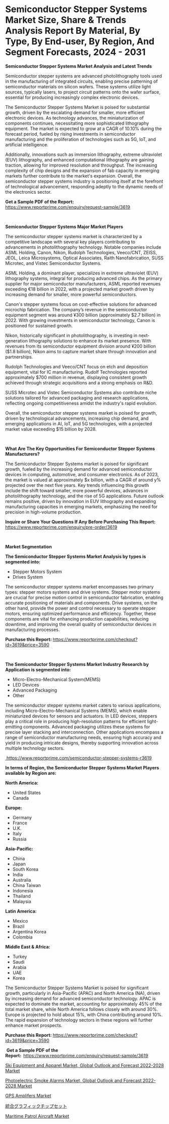 <p><h1>Semiconductor Stepper Systems Market Size, Share & Trends Analysis Report By Material, By Type, By End-user, By Region, And Segment Forecasts, 2024 - 2031</h1></p><p><strong>Semiconductor Stepper Systems Market Analysis and Latest Trends</strong></p>
<p><p>Semiconductor stepper systems are advanced photolithography tools used in the manufacturing of integrated circuits, enabling precise patterning of semiconductor materials on silicon wafers. These systems utilize light sources, typically lasers, to project circuit patterns onto the wafer surface, essential for producing increasingly complex electronic devices.</p><p>The Semiconductor Stepper Systems Market is poised for substantial growth, driven by the escalating demand for smaller, more efficient electronic devices. As technology advances, the miniaturization of components continues, necessitating more sophisticated lithography equipment. The market is expected to grow at a CAGR of 10.10% during the forecast period, fueled by rising investments in semiconductor manufacturing and the proliferation of technologies such as 5G, IoT, and artificial intelligence.</p><p>Additionally, innovations such as immersion lithography, extreme ultraviolet (EUV) lithography, and enhanced computational lithography are gaining traction, allowing for improved resolution and throughput. The increasing complexity of chip designs and the expansion of fab capacity in emerging markets further contribute to the market's expansion. Overall, the semiconductor stepper systems industry is positioning itself at the forefront of technological advancement, responding adeptly to the dynamic needs of the electronics sector.</p></p>
<p><strong>Get a Sample PDF of the Report:&nbsp;</strong> <a href="https://www.reportprime.com/enquiry/request-sample/3619">https://www.reportprime.com/enquiry/request-sample/3619</a></p>
<p>&nbsp;</p>
<p><strong>Semiconductor Stepper Systems Major Market Players</strong></p>
<p><p>The semiconductor stepper systems market is characterized by a competitive landscape with several key players contributing to advancements in photolithography technology. Notable companies include ASML Holding, Canon, Nikon, Rudolph Technologies, Veeco/CNT, ZEISS, JEOL, Leica Microsystems, Optical Associates, Raith Nanofabrication, SUSS Microtec, and Vistec Semiconductor Systems.</p><p>ASML Holding, a dominant player, specializes in extreme ultraviolet (EUV) lithography systems, integral for producing advanced chips. As the primary supplier for major semiconductor manufacturers, ASML reported revenues exceeding €18 billion in 2022, with a projected market growth driven by increasing demand for smaller, more powerful semiconductors. </p><p>Canon's stepper systems focus on cost-effective solutions for advanced microchip fabrication. The company’s revenue in the semiconductor equipment segment was around ¥300 billion (approximately $2.7 billion) in 2022. With growing investments in semiconductor technology, Canon is positioned for sustained growth.</p><p>Nikon, historically significant in photolithography, is investing in next-generation lithography solutions to enhance its market presence. With revenues from its semiconductor equipment division around ¥200 billion ($1.8 billion), Nikon aims to capture market share through innovation and partnerships.</p><p>Rudolph Technologies and Veeco/CNT focus on etch and deposition equipment, vital for IC manufacturing. Rudolf Technologies reported approximately $700 million in revenue, displaying consistent growth achieved through strategic acquisitions and a strong emphasis on R&D. </p><p>SUSS Microtec and Vistec Semiconductor Systems also contribute niche solutions tailored for advanced packaging and research applications, reflecting ongoing competitiveness amidst the industry's rapid evolution.</p><p>Overall, the semiconductor stepper systems market is poised for growth, driven by technological advancements, increasing chip demand, and emerging applications in AI, IoT, and 5G technologies, with a projected market value exceeding $15 billion by 2028.</p></p>
<p>&nbsp;</p>
<p><strong>What Are The Key Opportunities For Semiconductor Stepper Systems Manufacturers?</strong></p>
<p><p>The Semiconductor Stepper Systems market is poised for significant growth, fueled by the increasing demand for advanced semiconductor devices in computing, automotive, and consumer electronics. As of 2023, the market is valued at approximately $x billion, with a CAGR of around y% projected over the next five years. Key trends influencing this growth include the shift toward smaller, more powerful devices, advances in photolithography technology, and the rise of 5G applications. Future outlook remains positive, driven by innovation in EUV lithography and expanding manufacturing capacities in emerging markets, emphasizing the need for precision in high-volume production.</p></p>
<p><strong>Inquire or Share Your Questions If Any Before Purchasing This Report:</strong> <a href="https://www.reportprime.com/enquiry/pre-order/3619">https://www.reportprime.com/enquiry/pre-order/3619</a></p>
<p>&nbsp;</p>
<p><strong>Market Segmentation</strong></p>
<p><strong>The Semiconductor Stepper Systems Market Analysis by types is segmented into:</strong></p>
<p><ul><li>Stepper Motors System</li><li>Drives System</li></ul></p>
<p><p>The semiconductor stepper systems market encompasses two primary types: stepper motors systems and drive systems. Stepper motor systems are crucial for precise motion control in semiconductor fabrication, enabling accurate positioning of materials and components. Drive systems, on the other hand, provide the power and control necessary to operate stepper motors, ensuring optimized performance and efficiency. Together, these components are vital for enhancing production capabilities, reducing downtime, and improving the overall quality of semiconductor devices in manufacturing processes.</p></p>
<p><strong>Purchase this Report:&nbsp;</strong><a href="https://www.reportprime.com/checkout?id=3619&price=3590">https://www.reportprime.com/checkout?id=3619&price=3590</a></p>
<p>&nbsp;</p>
<p><strong>The Semiconductor Stepper Systems Market Industry Research by Application is segmented into:</strong></p>
<p><ul><li>Micro-Electro-Mechanical System(MEMS)</li><li>LED Devices</li><li>Advanced Packaging</li><li>Other</li></ul></p>
<p><p>The semiconductor stepper systems market caters to various applications, including Micro-Electro-Mechanical Systems (MEMS), which enable miniaturized devices for sensors and actuators. In LED devices, steppers play a critical role in producing high-resolution patterns for efficient light-emitting components. Advanced packaging utilizes these systems for precise layer stacking and interconnection. Other applications encompass a range of semiconductor manufacturing needs, ensuring high accuracy and yield in producing intricate designs, thereby supporting innovation across multiple technology sectors.</p></p>
<p><a href="https://www.reportprime.com/semiconductor-stepper-systems-r3619">&nbsp;https://www.reportprime.com/semiconductor-stepper-systems-r3619</a></p>
<p><strong>In terms of Region, the Semiconductor Stepper Systems Market Players available by Region are:</strong></p>
<p>
    <p> <strong> North America: </strong>
        <ul>
            <li>United States</li>
            <li>Canada</li>
        </ul>
        </p> 
    <p> <strong> Europe: </strong>
        <ul>
            <li>Germany</li>
            <li>France</li>
            <li>U.K.</li>
            <li>Italy</li>
            <li>Russia</li>
        </ul>
        </p> 
    <p> <strong> Asia-Pacific: </strong>
        <ul>
            <li>China</li>
            <li>Japan</li>
            <li>South Korea</li>
            <li>India</li>
            <li>Australia</li>
            <li>China Taiwan</li>
            <li>Indonesia</li>
            <li>Thailand</li>
            <li>Malaysia</li>
        </ul>
        </p> 
    <p> <strong> Latin America: </strong>
        <ul>
            <li>Mexico</li>
            <li>Brazil</li>
            <li>Argentina Korea</li>
            <li>Colombia</li>
        </ul>
        </p> 
    <p> <strong> Middle East & Africa: </strong>
        <ul>
            <li>Turkey</li>
            <li>Saudi</li>
            <li>Arabia</li>
            <li>UAE</li>
            <li>Korea</li>
        </ul>
    </p>
    </p>
<p><p>The Semiconductor Stepper Systems Market is poised for significant growth, particularly in Asia-Pacific (APAC) and North America (NA), driven by increasing demand for advanced semiconductor technology. APAC is expected to dominate the market, accounting for approximately 45% of the total market share, while North America follows closely with around 30%. Europe is projected to hold about 15%, with China contributing around 10%. The rapid expansion of technology sectors in these regions will further enhance market prospects.</p></p>
<p><strong>Purchase this Report: </strong><a href="https://www.reportprime.com/checkout?id=3619&price=3590">https://www.reportprime.com/checkout?id=3619&price=3590</a></p>
<p>&nbsp;<strong>Get a Sample PDF of the Report:&nbsp;&nbsp;</strong><a href="https://www.reportprime.com/enquiry/request-sample/3619">https://www.reportprime.com/enquiry/request-sample/3619</a></p>
<p><strong></strong></p>
<p><p><a href="https://medium.com/@jayrussel94/the-market-for-ski-equipment-and-apparel-market-global-outlook-and-forecast-2022-2028-market-is-e03eb9c207b8">Ski Equipment and Apparel Market, Global Outlook and Forecast 2022-2028 Market</a></p><p><a href="https://medium.com/@jayrussel94/the-photoelectric-smoke-alarms-market-global-outlook-and-forecast-2022-2028-market-insights-c348d9ab5ecb">Photoelectric Smoke Alarms Market, Global Outlook and Forecast 2022-2028 Market</a></p><p><a href="https://github.com/JubayerMia832/Market-Research-Report-List-1/blob/main/gps-amplifers-market.md">GPS Amplifers Market</a></p><p><a href="https://medium.com/@alonzomoenrt8956/integrated-graphics-chipset-market-%E3%81%AF-%E3%82%B3%E3%82%B9%E3%83%88%E7%AE%A1%E7%90%86%E3%81%A8%E5%8A%B9%E7%8E%87%E5%90%91%E4%B8%8A%E3%82%92%E5%84%AA%E5%85%88%E3%81%97%E3%81%BE%E3%81%99-%E3%81%95%E3%82%89%E3%81%AB-%E5%A0%B1%E5%91%8A%E6%9B%B8%E3%81%AF%E5%B8%82%E5%A0%B4%E3%81%AE%E9%9C%80%E8%A6%81%E9%9D%A2%E3%81%A8%E4%BE%9B%E7%B5%A6%E9%9D%A2%E3%81%AE%E4%B8%A1%E6%96%B9%E3%82%92%E3%82%AB%E3%83%90%E3%83%BC%E3%81%97%E3%81%A6%E3%81%84%E3%81%BE%E3%81%99-integrated-ff284f3f0e68">統合グラフィックチップセット</a></p><p><a href="https://www.linkedin.com/pulse/maritime-patrol-aircraft-market-analysis-report-global-insights-ukhlc?trackingId=goUmFEVrSI6hKDVcyFGZmg%3D%3D">Maritime Patrol Aircraft Market</a></p></p>